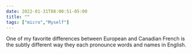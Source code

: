 ```yaml
---
date: 2022-01-31T08:00:51-05:00
title: ""
tags: ["micro","Myself"]
---
```

One of my favorite differences between European and Canadian French is the subtly different way they each pronounce words and names in English.
